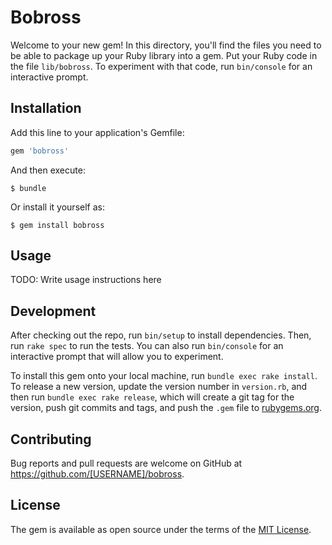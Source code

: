# Bobross

Welcome to your new gem! In this directory, you'll find the files you need to be able to package up your Ruby library into a gem. Put your Ruby code in the file `lib/bobross`. To experiment with that code, run `bin/console` for an interactive prompt.

## Installation

Add this line to your application's Gemfile:

```ruby
gem 'bobross'
```

And then execute:

    $ bundle

Or install it yourself as:

    $ gem install bobross

## Usage

TODO: Write usage instructions here

## Development

After checking out the repo, run `bin/setup` to install dependencies. Then, run `rake spec` to run the tests. You can also run `bin/console` for an interactive prompt that will allow you to experiment.

To install this gem onto your local machine, run `bundle exec rake install`. To release a new version, update the version number in `version.rb`, and then run `bundle exec rake release`, which will create a git tag for the version, push git commits and tags, and push the `.gem` file to [rubygems.org](https://rubygems.org).

## Contributing

Bug reports and pull requests are welcome on GitHub at https://github.com/[USERNAME]/bobross.

## License

The gem is available as open source under the terms of the [MIT License](https://opensource.org/licenses/MIT).
